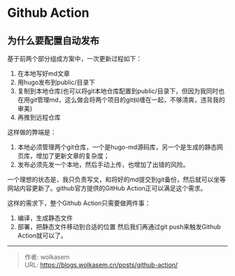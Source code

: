 # Github Action


## 为什么要配置自动发布
基于前两个部分组成方案中，一次更新过程如下：

1. 在本地写好md文章
2. 用hugo发布到public/目录下
3. 复制到本地仓库(也可以将git本地仓库配置到public/目录下，但因为我同时也在用git管理md，这么做会将两个项目的git纠缠在一起，不够清爽，违背我的审美)
4. 再推到远程仓库
   
这样做的弊端是：

1. 本地必须管理两个git仓库，一个是hugo-md源码库，另一个是生成的静态网页库，增加了更新文章的复杂度；
2. 发布必须先发一个本地，然后手动上传，也增加了出错的风险。

一个理想的状态是，我只负责写文，和将好的md提交到git备份，然后就可以坐等网站内容更新了。github官方提供的GitHub Action正可以满足这个需求。

这样的需求下，整个Github Action只需要做两件事：

1. 编译，生成静态文件
2. 部署，把静态文件移动到合适的位置
然后我们再通过git push来触发Github Action就可以了。

---

> 作者: wolkasem  
> URL: https://blogs.wolkasem.cn/posts/github-action/  

